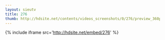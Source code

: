 ```yaml
---
layout: sieutv
title: 276
thumb: http://hdsite.net/contents/videos_screenshots/0/276/preview_360p.mp4.jpg
---
```

{% include iframe src='http://hdsite.net/embed/276' %}
 
